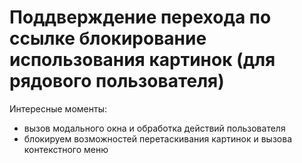 # Поддверждение перехода по ссылке блокирование использования картинок (для рядового пользователя)

Интересные моменты:   
- вызов модального окна и обработка действий пользователя
- блокируем возможностей перетаскивания картинок и вызова контекстного меню 

